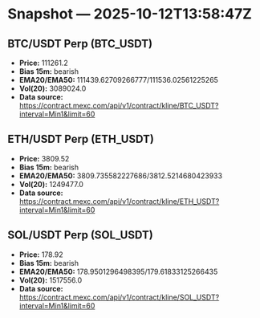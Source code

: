 # Snapshot — 2025-10-12T13:58:47Z

## BTC/USDT Perp (BTC_USDT)
- **Price:** 111261.2
- **Bias 15m:** bearish
- **EMA20/EMA50:** 111439.62709266777/111536.02561225265
- **Vol(20):** 3089024.0
- **Data source:** https://contract.mexc.com/api/v1/contract/kline/BTC_USDT?interval=Min1&limit=60

## ETH/USDT Perp (ETH_USDT)
- **Price:** 3809.52
- **Bias 15m:** bearish
- **EMA20/EMA50:** 3809.735582227686/3812.5214680423933
- **Vol(20):** 1249477.0
- **Data source:** https://contract.mexc.com/api/v1/contract/kline/ETH_USDT?interval=Min1&limit=60

## SOL/USDT Perp (SOL_USDT)
- **Price:** 178.92
- **Bias 15m:** bearish
- **EMA20/EMA50:** 178.9501296498395/179.61833125266435
- **Vol(20):** 1517556.0
- **Data source:** https://contract.mexc.com/api/v1/contract/kline/SOL_USDT?interval=Min1&limit=60
